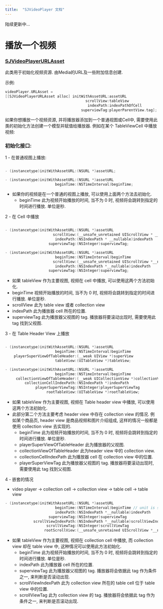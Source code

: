 ```yaml
---
title:  "SJVideoPlayer 文档"
---
```

陆续更新中...

# 播放一个视频
### [SJVideoPlayerURLAsset](https://github.com/changsanjiang/SJBaseVideoPlayer/blob/master/SJBaseVideoPlayer/Model/SJVideoPlayerURLAsset.h)
此类用于初始化视频资源. 由Media的URL及一些附加信息创建.

示例:
```Objective-C
videoPlayer.URLAsset =
[[SJVideoPlayerURLAsset alloc] initWithAssetURL:assetURL
                                     scrollView:tableView
                                      indexPath:indexPathOfCell
                                   superviewTag:playerParentView.tag];
```
如果你想播放一个视频资源, 并将播放器添加到一个普通视图或Cell中, 需要使用此类的初始化方法创建一个模型并赋值给播放器. 例如在某个 TableViewCell 中播放视频:

### 初始化接口:

1 - 在普通视图上播放:

```Objective-C

- (instancetype)initWithAssetURL:(NSURL *)assetURL;

- (instancetype)initWithAssetURL:(NSURL *)assetURL
                       beginTime:(NSTimeInterval)beginTime;
```
* 如果你的视频是在一个普通的视图上播放, 可以使用上面两个方法去初始化.
  - beginTime   此为视频开始播放的时间, 当不为 0 时, 视频将会跳转到指定的时间进行播放. 单位是秒.


2 - 在 Cell 中播放

```Objective-C

- (instancetype)initWithAssetURL:(NSURL *)assetURL
                      scrollView:(__unsafe_unretained UIScrollView * __nullable)tableOrCollectionView
                       indexPath:(NSIndexPath * __nullable)indexPath
                    superviewTag:(NSInteger)superviewTag;

- (instancetype)initWithAssetURL:(NSURL *)assetURL
                       beginTime:(NSTimeInterval)beginTime
                      scrollView:(__unsafe_unretained UIScrollView *__nullable)tableOrCollectionView
                       indexPath:(NSIndexPath *__nullable)indexPath
                    superviewTag:(NSInteger)superviewTag;
```
- 如果 tableView 作为主要视图, 视频在 cell 中播放, 可以使用这两个方法初始化.
 - beginTime   视频开始播放的时间, 当不为 0 时, 视频将会跳转到指定的时间进行播放. 单位是秒.
 - scrollView   此为 table view 或者 collection view
 - indexPath   此为播放器 cell 所在的位置.
 - superviewTag   此为播放器父视图的 tag. 播放器将要滚动出现时, 需要使用此 tag 找到父视图.

3 - 在 Table Header View 上播放

```Objective-C

- (instancetype)initWithAssetURL:(NSURL *)assetURL
                       beginTime:(NSTimeInterval)beginTime
    playerSuperViewOfTableHeader:(__weak UIView *)superView
                       tableView:(UITableView *)tableView;

- (instancetype)initWithAssetURL:(NSURL *)assetURL
                       beginTime:(NSTimeInterval)beginTime
     collectionViewOfTableHeader:(__weak UICollectionView *)collectionView
         collectionCellIndexPath:(NSIndexPath *)indexPath
              playerSuperViewTag:(NSInteger)playerSuperViewTag
                   rootTableView:(UITableView *)rootTableView;
```
* 如果 tableView 作为主要视图, 视频在 Table header view 中播放, 可以使用这两个方法初始化.
* 此部分第二个方法主要考虑 header view 中存在 collection view 的情况. 例如某个商品页, header view 是商品视频和图片介绍组成, 这样的情况一般都是使用 collection view 去实现的.
  - beginTime   此为视频开始播放的时间, 当不为 0 时, 视频将会跳转到指定的时间进行播放. 单位是秒.
  - playerSuperViewOfTableHeader   此为播放器的父视图.
  - collectionViewOfTableHeader    此为header view 中的 collection view.
  - collectionCellIndexPath   此为播放器 cell 在 collection view 中的位置.
  - playerSuperViewTag   此为播放器父视图的 tag. 播放器将要滚动出现时, 需要使用此 tag 找到父视图.

4 - 嵌套的情况
* video player -> collection cell -> collection view -> table cell -> table view

```Objective-C
- (instancetype)initWithAssetURL:(NSURL *)assetURL
                       beginTime:(NSTimeInterval)beginTime // unit is sec.
                       indexPath:(NSIndexPath *__nullable)indexPath
                    superviewTag:(NSInteger)superviewTag
             scrollViewIndexPath:(NSIndexPath *__nullable)scrollViewIndexPath
                   scrollViewTag:(NSInteger)scrollViewTag
                  rootScrollView:(__unsafe_unretained UIScrollView *__nullable)rootScrollView;

```
* 如果 tableView 作为主要视图, 视频在 collection cell 中播放, 而 collection view 却在 table view 中, 这种情况可以使用此方法初始化.
  - beginTime   此为视频开始播放的时间, 当不为 0 时, 视频将会跳转到指定的时间进行播放. 单位是秒.
  - indexPath   此为播放器 cell 所在的位置.
  - superviewTag   此为播放器父视图的 tag. 播放器将会依据此 tag 作为条件之一, 来判断是否滚动出现.
  - scrollViewIndexPath   此为 collection view 所在的 table cell 位于 table view 中的位置.
  - scrollViewTag   此为 collection view 的 tag. 播放器将会依据此 tag 作为条件之一, 来判断是否滚动出现.
